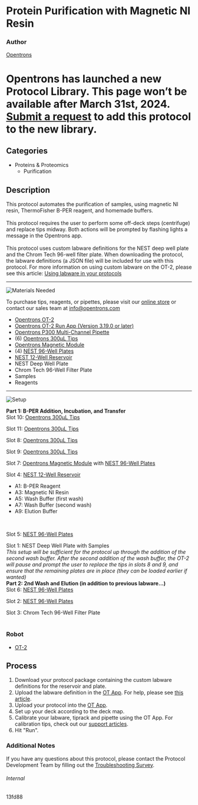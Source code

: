 # Protein Purification with Magnetic NI Resin

### Author
[Opentrons](https://opentrons.com/)


# Opentrons has launched a new Protocol Library. This page won’t be available after March 31st, 2024. [Submit a request](https://docs.google.com/forms/d/e/1FAIpQLSdYYp9QCKow4nn0KlCVsMS3HX0eJ0N9O7-erajKvcpT0lWbSg/viewform) to add this protocol to the new library.

## Categories
* Proteins & Proteomics
	* Purification


## Description
This protocol automates the purification of samples, using magnetic NI resin, ThermoFisher B-PER reagent, and homemade buffers.</br>
</br>
This protocol requires the user to perform some off-deck steps (centrifuge) and replace tips midway. Both actions will be prompted by flashing lights a message in the Opentrons app.</br>
</br>
This protocol uses custom labware definitions for the NEST deep well plate and the Chrom Tech 96-well filter plate. When downloading the protocol, the labware definitions (a JSON file) will be included for use with this protocol. For more information on using custom labware on the OT-2, please see this article: [Using labware in your protocols](https://support.opentrons.com/en/articles/3136506-using-labware-in-your-protocols)


---
![Materials Needed](https://s3.amazonaws.com/opentrons-protocol-library-website/custom-README-images/001-General+Headings/materials.png)

To purchase tips, reagents, or pipettes, please visit our [online store](https://shop.opentrons.com/) or contact our sales team at [info@opentrons.com](mailto:info@opentrons.com)

* [Opentrons OT-2](https://shop.opentrons.com/collections/ot-2-robot/products/ot-2)
* [Opentrons OT-2 Run App (Version 3.19.0 or later)](https://opentrons.com/ot-app/)
* [Opentrons P300 Multi-Channel Pipette](https://shop.opentrons.com/collections/ot-2-pipettes)
* (6) [Opentrons 300µL Tips](https://shop.opentrons.com/collections/opentrons-tips/products/opentrons-300ul-tips)
* [Opentrons Magnetic Module](https://shop.opentrons.com/collections/hardware-modules/products/magdeck)
* (4) [NEST 96-Well Plates](https://shop.opentrons.com/collections/verified-labware/products/nest-0-1-ml-96-well-pcr-plate-full-skirt)
* [NEST 12-Well Reservoir](https://shop.opentrons.com/collections/verified-labware/products/nest-12-well-reservoir-15-ml)
* NEST Deep Well Plate
* Chrom Tech 96-Well Filter Plate
* Samples
* Reagents



---
![Setup](https://s3.amazonaws.com/opentrons-protocol-library-website/custom-README-images/001-General+Headings/Setup.png)

**Part 1: B-PER Addition, Incubation, and Transfer**</br>
Slot 10: [Opentrons 300µL Tips](https://shop.opentrons.com/collections/opentrons-tips/products/opentrons-300ul-tips)

Slot 11: [Opentrons 300µL Tips](https://shop.opentrons.com/collections/opentrons-tips/products/opentrons-300ul-tips)

Slot 8: [Opentrons 300µL Tips](https://shop.opentrons.com/collections/opentrons-tips/products/opentrons-300ul-tips)

Slot 9: [Opentrons 300µL Tips](https://shop.opentrons.com/collections/opentrons-tips/products/opentrons-300ul-tips)

Slot 7: [Opentrons Magnetic Module](https://shop.opentrons.com/collections/hardware-modules/products/magdeck) with [NEST 96-Well Plates](https://shop.opentrons.com/collections/verified-labware/products/nest-0-1-ml-96-well-pcr-plate-full-skirt)

Slot 4: [NEST 12-Well Reservoir](https://shop.opentrons.com/collections/verified-labware/products/nest-12-well-reservoir-15-ml)</br>
* A1: B-PER Reagent
* A3: Magnetic NI Resin
* A5: Wash Buffer (first wash)
* A7: Wash Buffer (second wash)
* A9: Elution Buffer
</br>

Slot 5: [NEST 96-Well Plates](https://shop.opentrons.com/collections/verified-labware/products/nest-0-1-ml-96-well-pcr-plate-full-skirt)

Slot 1: NEST Deep Well Plate with Samples
</br>
*This setup will be sufficient for the protocol up through the addition of the second wash buffer. After the second addition of the wash buffer, the OT-2 will pause and prompt the user to replace the tips in slots 8 and 9, and ensure that the remaining plates are in place (they can be loaded earlier if wanted)*
</br>
**Part 2: 2nd Wash and Elution (in addition to previous labware...)**</br>
Slot 6: [NEST 96-Well Plates](https://shop.opentrons.com/collections/verified-labware/products/nest-0-1-ml-96-well-pcr-plate-full-skirt)

Slot 2: [NEST 96-Well Plates](https://shop.opentrons.com/collections/verified-labware/products/nest-0-1-ml-96-well-pcr-plate-full-skirt)

Slot 3: Chrom Tech 96-Well Filter Plate
</br>
</br>


### Robot
* [OT-2](https://opentrons.com/ot-2)

## Process

1. Download your protocol package containing the custom labware definitions for the reservoir and plate.
2. Upload the labware definition in the [OT App](https://opentrons.com/ot-app). For help, please see [this article](https://support.opentrons.com/en/articles/3136506-using-labware-in-your-protocols).
3. Upload your protocol into the [OT App](https://opentrons.com/ot-app).
4. Set up your deck according to the deck map.
5. Calibrate your labware, tiprack and pipette using the OT App. For calibration tips, check out our [support articles](https://support.opentrons.com/en/collections/1559720-guide-for-getting-started-with-the-ot-2).
6. Hit "Run".

### Additional Notes
If you have any questions about this protocol, please contact the Protocol Development Team by filling out the [Troubleshooting Survey](https://protocol-troubleshooting.paperform.co/).

###### Internal
13fd88
